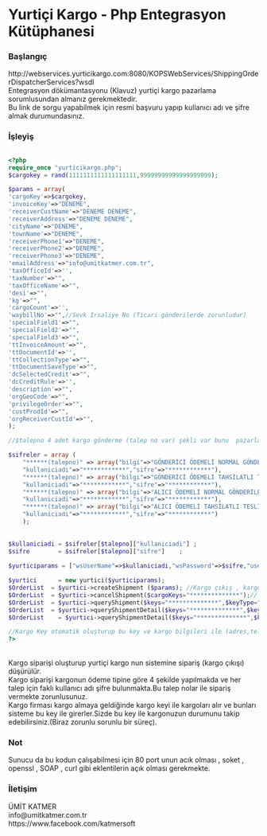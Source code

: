 # Yurtiçi Kargo - Php Entegrasyon Kütüphanesi

<h3 id="baslangic">Başlangıç</h3>
http://webservices.yurticikargo.com:8080/KOPSWebServices/ShippingOrderDispatcherServices?wsdl
<br>Entegrasyon dökümantasyonu (Klavuz) yurtiçi kargo pazarlama sorumlusundan almanız gerekmektedir.
<br>Bu link de sorgu yapabilmek için resmi başvuru yapıp kullanıcı adı ve şifre almak durumundasınız. 

<h3 id="isleyis">İşleyiş</h3>

```php

<?php
require_once "yurticikargo.php";
$cargokey = rand(1111111111111111111,99999999999999999999);

$params = array(
'cargoKey'=>$cargokey,
'invoiceKey'=>"DENEME",
'receiverCustName'=>"DENEME DENEME",
'receiverAddress'=>"DENEME DENEME",
'cityName'=>"DENEME",
'townName'=>"DENEME",
'receiverPhone1'=>"DENEME",
'receiverPhone2'=>"DENEME",
'receiverPhone3'=>"DENEME",
'emailAddress'=>"info@umitkatmer.com.tr",
'taxOfficeId'=>'',
'taxNumber'=>"",
'taxOfficeName'=>"",
'desi'=>"",
'kg'=>"",
'cargoCount'=>'',
'waybillNo'=>"",//Sevk İrsaliye No (Ticari gönderilerde zorunludur)
'specialField1'=>"",
'specialField2'=>"",
'specialField3'=>"",
'ttInvoiceAmount'=>"",
'ttDocumentId'=>'',
'ttCollectionType'=>"",
'ttDocumentSaveType'=>"",
'dcSelectedCredit'=>"",
'dcCreditRule'=>'',
'description'=>"",
'orgGeoCode'=>"",
'privilegeOrder'=>"",
'custProdId'=>"",
'orgReceiverCustId'=>"",
);

//$talepno 4 adet kargo gönderme (talep no var) şekli var bunu  pazarlama sorumlusu arkadaş size iletecektir.

$sifreler = array (
    "******(talepno)" => array("bilgi"=>"GÖNDERİCİ ÖDEMELİ NORMAL GÖNDERİLER", 
    "kullaniciadi"=>"************","sifre"=>"************"),
    "******(talepno)" => array("bilgi"=>"GÖNDERİCİ ÖDEMELİ TAHSİLATLI TESLİMAT", 
    "kullaniciadi"=>"************","sifre"=>"************"),
    "******(talepno)" => array("bilgi"=>"ALICI ÖDEMELİ NORMAL GÖNDERİLER", 
    "kullaniciadi"=>"************","sifre"=>"************"),
    "******(talepno)" => array("bilgi"=>"ALICI ÖDEMELİ TAHSİLATLI TESLİMAT", 
    "kullaniciadi"=>"************","sifre"=>"************")
    );
		
		
$kullaniciadi = $sifreler[$talepno]["kullaniciadi"]	;	
$sifre        = $sifreler[$talepno]["sifre"]	;	
		
$yurticiparams = ["wsUserName"=>$kullaniciadi,"wsPassword"=>$sifre,"userLanguage"=>"TR"];

$yurtici      = new yurtici($yurticiparams);
$OrderList  = $yurtici->createShipment ($params); //Kargo çıkış , kargo var gelin alın , kargo siparişi verilir.
$OrderList  = $yurtici->cancelShipment($cargoKeys="**************");// Kargo çıkışı iptal edilir , Kargo siparişi iptal ,Artık Kargom yok maalesef .
$OrderList  = $yurtici->queryShipment($keys="**************",$keyType="0",$addHistoricalData=true,$onlyTracking=true);//Kargo Siparişinin Durumu
$OrderList  = $yurtici->queryShipmentDetail($keys="**************",$keyType="0",$addHistoricalData=true,$onlyTracking=true,$jsonData=true);//Siparişin aşamaları ve detayları , kargo takip linki 
$OrderList    = $yurtici->queryShipmentDetail($keys="**************",$keyType="0",$addHistoricalData=true,$onlyTracking=false,$jsonData=false);////Siparişin aşamaları ve detayları , kargo takip linki , true false değerlerine göre bilgiler gelmektedir.

//Kargo Key otomatik oluşturup bu key ve kargo bilgileri ile (adres,telefon,fatura ve irsaliye (ticari gönderiler) numarası zorunludur) 
?>
```




<br>Kargo siparişi oluşturup yurtiçi kargo nun sistemine sipariş (kargo çıkışı) düşürülür.
<br>Kargo siparişi kargonun ödeme tipine göre 4 şekilde yapılmakda ve her talep için faklı kullanıcı adı şifre bulunmakta.Bu talep nolar ile sipariş vermekte zorunlusunuz.
<br>Kargo firması kargo almaya geldiğinde kargo keyi ile kargoları alır ve bunları sisteme bu key ile girerler.Sizde bu key ile kargonuzun durumunu takip edebilirsiniz.(Biraz zorunlu sorunlu bir süreç).

<h3 id="not">Not</h3>
Sunucu da bu kodun çalışabilmesi için 80 port unun acık olması , soket , openssl , SOAP , curl  gibi eklentilerin açık olması gerekmekte.

<h3 id="iletisim">İletişim</h3>
ÜMİT KATMER
<br>info@umitkatmer.com.tr
<br>https://www.facebook.com/katmersoft


